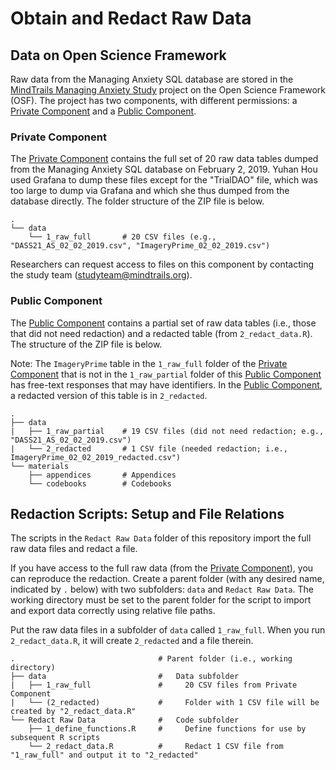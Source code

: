 # Obtain and Redact Raw Data

## Data on Open Science Framework

Raw data from the Managing Anxiety SQL database are stored in the [MindTrails Managing Anxiety Study](https://osf.io/pvd67/) project on the Open Science Framework (OSF). The project has two components, with different permissions: a [Private Component](https://osf.io/5sn2x/) and a [Public Component](https://osf.io/2x3jq/).

### Private Component

The [Private Component](https://osf.io/5sn2x/) contains the full set of 20 raw data tables dumped from the Managing Anxiety SQL database on February 2, 2019. Yuhan Hou used Grafana to dump these files except for the "TrialDAO" file, which was too large to dump via Grafana and which she thus dumped from the database directly. The folder structure of the ZIP file is below.

```
.
└── data
    └── 1_raw_full       # 20 CSV files (e.g., "DASS21_AS_02_02_2019.csv", "ImageryPrime_02_02_2019.csv")
```

Researchers can request access to files on this component by contacting the study team ([studyteam@mindtrails.org](mailto:studyteam@mindtrails.org)).

### Public Component

The [Public Component](https://osf.io/2x3jq/) contains a partial set of raw data tables (i.e., those that did not need redaction) and a redacted table (from `2_redact_data.R`). The structure of the ZIP file is below.

Note: The `ImageryPrime` table in the `1_raw_full` folder of the [Private Component](#private-component) that is not in the `1_raw_partial` folder of this [Public Component](https://osf.io/2x3jq/) has free-text responses that may have identifiers. In the [Public Component](https://osf.io/2x3jq/), a redacted version of this table is in `2_redacted`.

```
.
├── data                    
|   ├── 1_raw_partial    # 19 CSV files (did not need redaction; e.g., "DASS21_AS_02_02_2019.csv")
|   └── 2_redacted       # 1 CSV file (needed redaction; i.e., ImageryPrime_02_02_2019_redacted.csv")
└── materials
    ├── appendices       # Appendices
    └── codebooks        # Codebooks
```

## Redaction Scripts: Setup and File Relations

The scripts in the `Redact Raw Data` folder of this repository import the full raw data files and redact a file.

If you have access to the full raw data (from the [Private Component](#private-component)), you can reproduce the redaction. Create a parent folder (with any desired name, indicated by `.` below) with two subfolders: `data` and `Redact Raw Data`. The working directory must be set to the parent folder for the script to import and export data correctly using relative file paths.

Put the raw data files in a subfolder of `data` called `1_raw_full`. When you run `2_redact_data.R`, it will create `2_redacted` and a file therein.

```
.                                # Parent folder (i.e., working directory)
├── data                         #   Data subfolder
|   ├── 1_raw_full               #     20 CSV files from Private Component
|   └── (2_redacted)             #     Folder with 1 CSV file will be created by "2_redact_data.R"
└── Redact Raw Data              #   Code subfolder
    ├── 1_define_functions.R     #     Define functions for use by subsequent R scripts
    └── 2_redact_data.R          #     Redact 1 CSV file from "1_raw_full" and output it to "2_redacted"
```